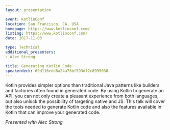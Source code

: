 ```yaml
---
layout: presentation

event: KotlinConf
location: San Francisco, CA, USA
homepage: https://www.kotlinconf.com/
listing: https://www.kotlinconf.com/
date: 2017-11-03

type: Technical
additional_presenters:
- Alec Strong

title: Generating Kotlin Code
speakerdeck: 69d116edd8a24a73bf593df2c8995038
---
```


Kotlin provides simpler options than traditional Java patterns like builders and factories often found in generated code. By using Kotlin to generate an API, you can not only create a pleasant experience from both languages, but also unlock the possibility of targeting native and JS. This talk will cover the tools needed to generate Kotlin code and also the features available in Kotlin that can improve your generated code.

_Presented with Alec Strong_